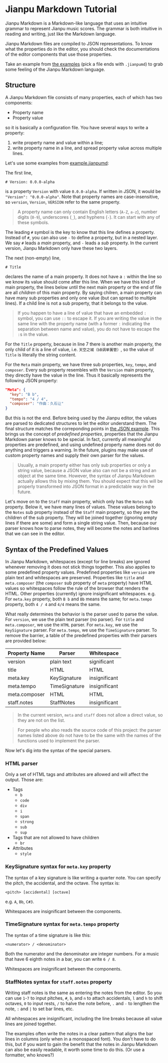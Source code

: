 # Jianpu Markdown Tutorial

Jianpu Markdown is a Markdown-like language that uses an intuitive grammar to represent Jianpu music scores. The grammar is both intuitive in reading and writing, just like the Markdown language.

Jianpu Markdown files are compiled to JSON representations. To know what the properties do in the editor, you should check the documentations of the editor components that use those properties.

Take an example from [the examples](../../src/example-musics/) (pick a file ends with `.jianpumd`) to grab some feeling of the Jianpu Markdown language.

## Structure

A Jianpu Markdown file consists of many properties, each of which has two components:

- Property name
- Property value

so it is basically a configuration file. You have several ways to write a property:

1. write property name and value within a line;
2. write property name in a line, and spread property value across multiple lines.

Let's use some examples from [example.jianpumd](../../src/example-musics/example.jianpumd):

The first line,

```
# Version: 0.0.0-alpha
```

is a property `Version` with value `0.0.0-alpha`. If written in JSON, it would be `"Version": "0.0.0-alpha"`. Note that property names are case-insensitive, so `version`, `Version`, `VERSION` refer to the same property.

> A property name can only contain English letters (`A-Z`, `a-z`), number digits (`0-9`), underscores (`_`), and hyphens (`-`). It can start with any of these symbols.

The leading `#` symbol is the key to know that this line defines a property. Instead of `#`, you can also use `-` to define a property, but in a nested layer. We say `#` leads a *main* property, and `-` leads a *sub* property. In the current version, Jianpu Markdown only have these two layers.

The next (non-empty) line,

```
# Title
```

declares the name of a main property. It does not have a `:` within the line so we know its value should come after this line. When we have this kind of main property, the lines below until the next main property or the end of file are all *children* of this main property. By saying chilren, a main property can have many sub properties and only one value (but can spread to multiple lines). If a child line is not a sub property, that it belongs to the value.

> If you happen to have a line of value that have an embedded `:` symbol, you can use `::` to escape it. If you are writing the value in the same line with the property name (with a former `:` indicating the separation between name and value), you do not have to escape the `:`s in the value.

For the `Title` property, because in line 7 there is another main property, the only child of it is a line of value, i.e. `天空之城（bB调单簧管）`, so the value of `Title` is literally the string content.

For the `Meta` main property, we have three sub properties, `key`, `tempo`, and `composer`. Every sub property resembles with the `Version` main property, they directly have the value in the line. Thus it basically represents the following JSON property:

```json
"Meta": {
  "key": "B b",
  "tempo": "4 / 4",
  "composer": "作曲：久石让"
}
```

But this is not the end. Before being used by the Jianpu editor, the values are parsed to dedicated structures to let the editor understand them. The final structure matches the correponding points in [the JSON example](../../src/example-musics/example.jianpu.json). This brings us the concept of *predefined properties*, properties that the Jianpu Markdown parser knows to be special. In fact, currently all meaningful properties are predefined, and using undefined property name does not do anything and triggers a warning. In the future, plugins may make use of custom property names and supply their own parser for the values.

> Usually, a main property either has only sub properties or only a string value, because a JSON value also can not be a string and an object at the same time. However, the syntax of Jianpu Markdown actually allows this by mixing them. You should expect that this will be properly transformed into JSON format in a predictable way in the future.

Let's move on to the `Staff` main property, which only has the `Notes` sub property. Below it, we have many lines of values. These values belong to the `Notes` sub property instead of the `Staff` main property, so they are the children of the sub property. They will be joined together (ignoring empty lines if there are some) and form a single string value. Then, because our parser knows how to parse notes, they will become the notes and barlines that we can see in the editor.
 
## Syntax of the Predefined Values

In Jianpu Markdown, whitespaces (except for line breaks) are ignored whenever removing it does not stick things together. This also applies to some predefined property values. Predefined properties like `version` are plain text and whitespaces are preserved. Properties like `title` and `meta.composer` (the `composer` sub property of `meta` property) have HTML values so whitespaces follow the rule of the browser that renders the HTML. Other properties (currently) ignore insignificant whitespaces. e.g. For `meta.key` property, both `B b` and `Bb` means the same; for `meta.tempo` property, both `4 / 4` and `4/4` means the same.

What really determines the behavior is the parser used to parse the value. For `version`, we use the plain text parser (no parser). For `title` and `meta.composer`, we use the `HTML` parser. For `meta.key`, we use the `KeySignature` parser. For `meta.tempo`, we use the `TimeSignature` parser. To remove the barrier, a table of the predefined properties with their parsers are provided below:

| Property Name | Parser | Whitespace |
| --- | --- | --- |
| version | plain text | significant |
| title | HTML | HTML |
| meta.key | KeySignature | insignificant |
| meta.tempo | TimeSignature | insignificant |
| meta.composer | HTML | HTML |
| staff.notes | StaffNotes | insignificant |

> In the current version, `meta` and `staff` does not allow a direct value, so they are not on the list.

> For people who also reads the source code of this project: the parser names listed above do not have to be the same with the names of the functions used to implement the parser.

Now let's dig into the syntax of the special parsers.

### HTML parser

Only a set of HTML tags and attributes are allowed and will affect the output. Those are:

- Tags
  - `b`
  - `code`
  - `div`
  - `i`
  - `span`
  - `strong`
  - `sub`
  - `sup`
- Tags that are not allowed to have children
  - `br`
- Attributes
  - `style`

### KeySignature syntax for `meta.key` property

The syntax of a key signature is like writing a quarter note. You can specify the pitch, the accidental, and the octave. The syntax is:

```
<pitch> [accidental] [octave]
```

e.g. `A`, `Bb`, `C#3`.

Whitespaces are insignificant between the components.

### TimeSignature syntax for `meta.tempo` property

The syntax of a time signature is like this:

```
<numerator> / <denominator>
```

Both the numerator and the denominator are integer numbers. For a music that have 6 eighth notes in a bar, you can write `6 / 8`.

Whitespaces are insignificant between the components.

### StaffNotes syntax for `staff.notes` property

Writing staff notes is the same as entering the notes from the editor. So you can use `1`-`7` to input pitches, `#`, `b`, and `n` to attach accidentals, `l` and `h` to shift octaves, `0` to input rests, `/` to halve the note before, `.` and `-` to lengthen the note, `:` and `|` to set bar lines, etc.

All whitespaces are insignificant, including the line breaks because all value lines are joined together.

The examples often write the notes in a clear pattern that aligns the bar lines in columns (only when in a monospaced font). You don't have to do this, but if you want to gain the benefit that the notes in Jianpu Markdown can also be easily readable, it worth some time to do this. (Or use a formatter, who knows?)
